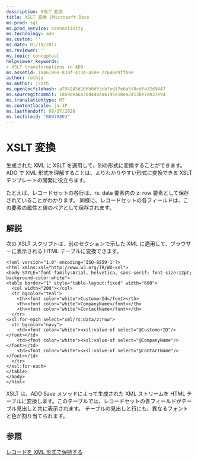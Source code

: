 ```yaml
---
description: XSLT 変換
title: XSLT 変換 |Microsoft Docs
ms.prod: sql
ms.prod_service: connectivity
ms.technology: ado
ms.custom: ''
ms.date: 01/19/2017
ms.reviewer: ''
ms.topic: conceptual
helpviewer_keywords:
- XSLT transformations in ADO
ms.assetid: 1a46196e-839f-4734-a59e-2c64609ffb9e
author: rothja
ms.author: jroth
ms.openlocfilehash: a704245d166b0d53cb7ed17e6a5f8cdfa32d9447
ms.sourcegitcommit: 18a98ea6a30d448aa6195e10ea2413be7e837e94
ms.translationtype: MT
ms.contentlocale: ja-JP
ms.lasthandoff: 08/27/2020
ms.locfileid: "88978803"
---
```

# <a name="xslt-transformations"></a>XSLT 変換
生成された XML に XSLT を適用して、別の形式に変換することができます。 ADO で XML 形式を理解することは、よりわかりやすい形式に変換できる XSLT テンプレートの開発に役立ちます。  
  
 たとえば、レコードセットの各行は、rs: data 要素内の z: row 要素として保存されていることがわかります。 同様に、レコードセットの各フィールドは、この要素の属性と値のペアとして保存されます。  
  
## <a name="remarks"></a>解説  
 次の XSLT スクリプトは、前のセクションで示した XML に適用して、ブラウザーに表示される HTML テーブルに変換できます。  
  
```  
<?xml version="1.0" encoding="ISO-8859-1"?>  
<html xmlns:xsl="http://www.w3.org/TR/WD-xsl">  
<body STYLE="font-family:Arial, helvetica, sans-serif; font-size:12pt; background-color:white">  
<table border="1" style="table-layout:fixed" width="600">  
  <col width="200"></col>  
  <tr bgcolor="teal">  
    <th><font color="white">CustomerId</font></th>  
    <th><font color="white">CompanyName</font></th>  
    <th><font color="white">ContactName</font></th>  
  </tr>  
<xsl:for-each select="xml/rs:data/z:row">  
  <tr bgcolor="navy">  
    <td><font color="white"><xsl:value-of select="@CustomerID"/></font></td>  
    <td><font color="white"><xsl:value-of select="@CompanyName"/></font></td>  
    <td><font color="white"><xsl:value-of select="@ContactName"/></font></td>   
  </tr>  
</xsl:for-each>  
</table>  
</body>  
</html>  
```  
  
 XSLT は、ADO Save メソッドによって生成された XML ストリームを HTML テーブルに変換します。このテーブルでは、レコードセットの各フィールドがテーブル見出しと共に表示されます。 テーブルの見出しと行にも、異なるフォントと色が割り当てられます。  
  
## <a name="see-also"></a>参照  
 [レコードを XML 形式で保持する](./persisting-records-in-xml-format.md)
